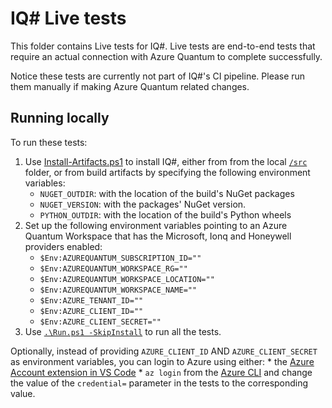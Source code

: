 # IQ# Live tests

This folder contains Live tests for IQ#.
Live tests are end-to-end tests that require an actual connection with Azure Quantum
to complete successfully.

Notice these tests are currently not part of IQ#'s CI pipeline.
Please run them manually if making Azure Quantum related changes.

## Running locally

To run these tests:

1. Use [Install-Artifacts.ps1](./Install-Artifacts.ps1) to install IQ#, either from
   from the local [`/src`](../src) folder, or from build artifacts by specifying the following
   environment variables:
    * `NUGET_OUTDIR`: with the location of the build's NuGet packages
    * `NUGET_VERSION`: with the packages' NuGet version.
    * `PYTHON_OUTDIR`: with the location of the build's Python wheels
2. Set up the following environment variables pointing to an Azure Quantum Workspace that has the Microsoft, Ionq and Honeywell providers enabled:
    * `$Env:AZUREQUANTUM_SUBSCRIPTION_ID=""`
    * `$Env:AZUREQUANTUM_WORKSPACE_RG=""`
    * `$Env:AZUREQUANTUM_WORKSPACE_LOCATION=""`
    * `$Env:AZUREQUANTUM_WORKSPACE_NAME=""`
    * `$Env:AZURE_TENANT_ID=""`
    * `$Env:AZURE_CLIENT_ID=""`
    * `$Env:AZURE_CLIENT_SECRET=""`
3. Use [`.\Run.ps1 -SkipInstall`](.\Run.ps1) to run all the tests.

Optionally, instead of providing `AZURE_CLIENT_ID` AND `AZURE_CLIENT_SECRET` as environment variables,
you can login to Azure using either:
    * the [Azure Account extension in VS Code](https://marketplace.visualstudio.com/items?itemName=ms-vscode.azure-account)
    * `az login` from the [Azure CLI](https://docs.microsoft.com/en-us/cli/azure/)
and change the value of the `credential=` parameter in the tests to the corresponding value.
